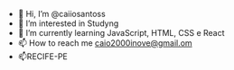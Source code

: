 - 👋 Hi, I’m @caiiosantoss
- 👀 I’m interested in Studyng
- 🌱 I’m currently learning JavaScript, HTML, CSS e React
- 📫 How to reach me  caio2000inove@gmail.om
- 📫RECIFE-PE

<!---
caiiosanttoss/caiiosanttoss is a ✨ special ✨ repository because its `README.md` (this file) appears on your GitHub profile.
You can click the Preview link to take a look at your changes.
--->
